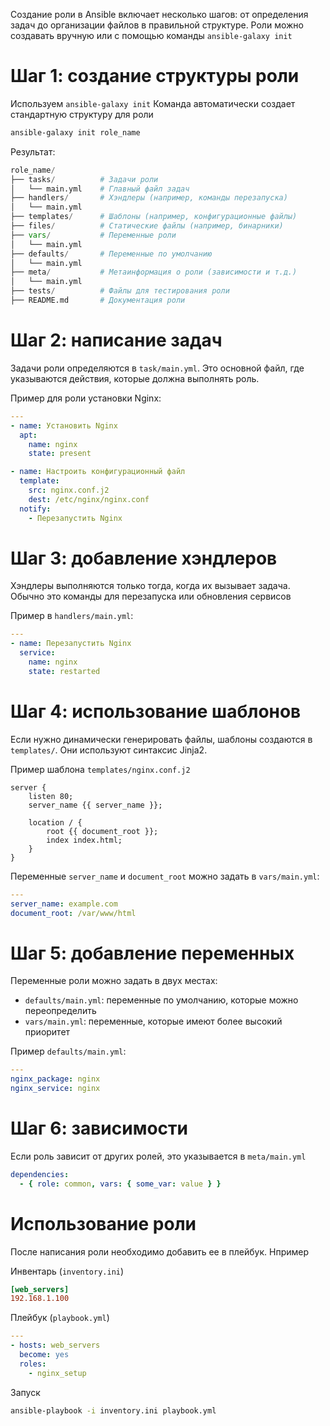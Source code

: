 Создание роли в Ansible включает несколько шагов: от определения задач до организации файлов в правильной структуре. Роли можно создавать вручную или с помощью команды `ansible-galaxy init`
# Шаг 1: создание структуры роли
Используем `ansible-galaxy init`
Команда автоматически создает стандартную структуру для роли
```bash
ansible-galaxy init role_name
```

Результат:
```python
role_name/
├── tasks/          # Задачи роли
│   └── main.yml    # Главный файл задач
├── handlers/       # Хэндлеры (например, команды перезапуска)
│   └── main.yml
├── templates/      # Шаблоны (например, конфигурационные файлы)
├── files/          # Статические файлы (например, бинарники)
├── vars/           # Переменные роли
│   └── main.yml
├── defaults/       # Переменные по умолчанию
│   └── main.yml
├── meta/           # Метаинформация о роли (зависимости и т.д.)
│   └── main.yml
├── tests/          # Файлы для тестирования роли
├── README.md       # Документация роли

```
# Шаг 2: написание задач
Задачи роли определяются в `task/main.yml`. Это основной файл, где указываются действия, которые должна выполнять роль.

Пример для роли установки Nginx:
```yaml
---
- name: Установить Nginx
  apt:
    name: nginx
    state: present

- name: Настроить конфигурационный файл
  template:
    src: nginx.conf.j2
    dest: /etc/nginx/nginx.conf
  notify:
    - Перезапустить Nginx
```
# Шаг 3: добавление хэндлеров
Хэндлеры выполняются только тогда, когда их вызывает задача. Обычно это команды для перезапуска или обновления сервисов

Пример в `handlers/main.yml`:
```yaml
---
- name: Перезапустить Nginx
  service:
    name: nginx
    state: restarted
```
# Шаг 4: использование шаблонов
Если нужно динамически генерировать файлы, шаблоны создаются в `templates/`. Они используют синтаксис Jinja2.

Пример шаблона `templates/nginx.conf.j2`
```nginx
server {
    listen 80;
    server_name {{ server_name }};

    location / {
        root {{ document_root }};
        index index.html;
    }
}
```

Переменные `server_name` и `document_root` можно задать в `vars/main.yml`:
```yaml
---
server_name: example.com
document_root: /var/www/html
```
# Шаг 5: добавление переменных
Переменные роли можно задать в двух местах:
- `defaults/main.yml`: переменные по умолчанию, которые можно переопределить
- `vars/main.yml`: переменные, которые имеют более высокий приоритет

Пример `defaults/main.yml`:
```yaml
---
nginx_package: nginx
nginx_service: nginx
```
# Шаг 6: зависимости
Если роль зависит от других ролей, это указывается в `meta/main.yml`
```yaml
dependencies:
  - { role: common, vars: { some_var: value } }
```
# Использование роли
После написания роли необходимо добавить ее в плейбук. Нпример

Инвентарь (`inventory.ini`)
```ini
[web_servers]
192.168.1.100
```

Плейбук (`playbook.yml`)
```yaml
---
- hosts: web_servers
  become: yes
  roles:
    - nginx_setup
```

Запуск
```bash
ansible-playbook -i inventory.ini playbook.yml
```
